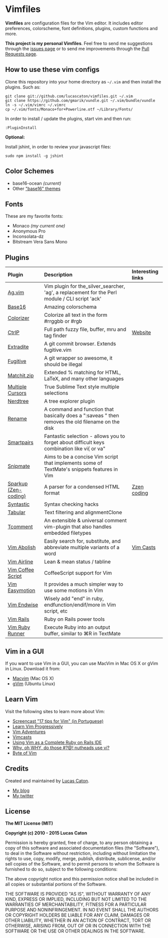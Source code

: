 # Vimfiles

**Vimfiles** are configuration files for the Vim editor. It includes editor preferences, colorscheme, font definitions, plugins, custom functions and more.

**This project is my personal Vimfiles**. Feel free to send me suggestions through the [issues page](https://github.com/lucascaton/vimfiles/issues/new) or to send me improvements through the [Pull Requests page](https://github.com/lucascaton/vimfiles/pulls).

## How to use these vim configs

Clone this repository into your home directory as `~/.vim` and then install the plugins. Such as:

    git clone git://github.com/lucascaton/vimfiles.git ~/.vim
    git clone https://github.com/gmarik/vundle.git ~/.vim/bundle/vundle
    ln -s ~/.vim/vimrc ~/.vimrc
    cp ~/.vim/fonts/Monaco+for+Powerline.otf ~/Library/Fonts/

In order to install / update the plugins, start vim and then run:

    :PluginInstall

**Optional:**

Install jshint, in order to review your javascript files:

    sudo npm install -g jshint

## Color Schemes

* base16-ocean *(current)*
* Other ["base16" themes](http://chriskempson.github.io/base16/)

## Fonts

These are my favorite fonts:

* Monaco *(my current one)*
* Anonymous Pro
* Inconsolata-dz
* Bitstream Vera Sans Mono

## Plugins

| Plugin                                                              | Description                                                                                                | Interesting links                                                                 |
| :------------------------------------------------------------------ | :--------------------------------------------------------------------------------------------------------- | :-------------------------------------------------------------------------------- |
| [Ag.vim](https://github.com/rking/ag.vim)                           | Vim plugin for the_silver_searcher, 'ag', a replacement for the Perl module / CLI script 'ack'             |                                                                                   |
| [Base16](https://github.com/chriskempson/base16-vim)                | Amazing colorschema                                                                                        |                                                                                   |
| [Colorizer](https://github.com/lilydjwg/colorizer)                  | Colorize all text in the form #rrggbb or #rgb                                                              |                                                                                   |
| [CtrlP](https://github.com/kien/ctrlp.vim)                          | Full path fuzzy file, buffer, mru and tag finder                                                           | [Website](http://kien.github.com/ctrlp.vim/)                                      |
| [Extradite](https://github.com/int3/vim-extradite)                  | A git commit browser. Extends fugitive.vim                                                                 |                                                                                   |
| [Fugitive](https://github.com/tpope/vim-fugitive)                   | A git wrapper so awesome, it should be illegal                                                             |                                                                                   |
| [Matchit.zip](https://github.com/vim-scripts/matchit.zip)           | Extended % matching for HTML, LaTeX, and many other languages                                              |                                                                                   |
| [Multiple Cursors](https://github.com/terryma/vim-multiple-cursors) | True Sublime Text style multiple selections                                                                |                                                                                   |
| [Nerdtree](https://github.com/scrooloose/nerdtree)                  | A tree explorer plugin                                                                                     |                                                                                   |
| [Rename](https://github.com/danro/rename.vim)                       | A command and function that basically does a ":saveas <newfile>" then removes the old filename on the disk |                                                                                   |
| [Smartpairs](https://github.com/gorkunov/smartpairs.vim)            | Fantastic selection - allows you to forget about difficult keys combination like vi{ or va"                |                                                                                   |
| [Snipmate](https://github.com/msanders/snipmate.vim)                | Aims to be a concise Vim script that implements some of TextMate's snippets features in Vim                |                                                                                   |
| [Sparkup (Zen-coding)](https://github.com/rstacruz/sparkup)         | A parser for a condensed HTML format                                                                       | [Zzen coding](http://code.google.com/p/zen-coding/)                               |
| [Syntastic](https://github.com/scrooloose/syntastic)                | Syntax checking hacks                                                                                      |                                                                                   |
| [Tabular](https://github.com/godlygeek/tabular)                     | Text filtering and alignmentClone                                                                          |                                                                                   |
| [Tcomment](https://github.com/tomtom/tcomment_vim)                  | An extensible & universal comment vim-plugin that also handles embedded filetypes                          |                                                                                   |
| [Vim Abolish](https://github.com/tpope/vim-abolish)                 | Easily search for, substitute, and abbreviate multiple variants of a word                                  | [Vim Casts](http://vimcasts.org/episodes/supercharged-substitution-with-subvert/) |
| [Vim Airline](https://github.com/bling/vim-airline)                 | Lean & mean status / tabline                                                                               |                                                                                   |
| [Vim Coffee Script](https://github.com/kchmck/vim-coffee-script)    | CoffeeScript support for Vim                                                                               |                                                                                   |
| [Vim Easymotion](https://github.com/Lokaltog/vim-easymotion/)       | It provides a much simpler way to use some motions in Vim                                                  |                                                                                   |
| [Vim Endwise](https://github.com/tpope/vim-endwise)                 | Wisely add "end" in ruby, endfunction/endif/more in Vim script, etc                                        |                                                                                   |
| [Vim Rails](https://github.com/tpope/vim-rails)                     | Ruby on Rails power tools                                                                                  |                                                                                   |
| [Vim Ruby Runner](https://github.com/henrik/vim-ruby-runner)        | Execute Ruby into an output buffer, similar to ⌘R in TextMate                                              |                                                                                   |

## Vim in a GUI

If you want to use Vim in a GUI, you can use MacVim in Mac OS X or gVim in Linux. Download it from:

* [Macvim](http://code.google.com/p/macvim/downloads/list) (Mac OS X)
* [gVim](https://apps.ubuntu.com/cat/applications/vim-gnome/) (Ubuntu Linux)

## Learn Vim

Visit the following sites to learn more about Vim:

* [Screencast "17 tips for Vim" (in Portuguese)](http://blog.lucascaton.com.br/?p=1081)
* [Learn Vim Progressively](http://yannesposito.com/Scratch/en/blog/Learn-Vim-Progressively/)
* [Vim Adventures](http://vim-adventures.com/)
* [Vimcasts](http://vimcasts.org)
* [Using Vim as a Complete Ruby on Rails IDE](http://biodegradablegeek.com/2007/12/using-vim-as-a-complete-ruby-on-rails-ide/)
* [Why, oh WHY, do those #?@! nutheads use vi?](http://www.viemu.com/a-why-vi-vim.html)
* [Byte of Vim](http://www.swaroopch.com/notes/Vim)

## Credits

Created and maintained by [Lucas Caton](https://lucascaton.com.br).

* [My blog](http://blog.lucascaton.com.br/)
* [My twitter](http://twitter.com/lucascaton)

## License

**The MIT License (MIT)**

**Copyright (c) 2010 - 2015 Lucas Caton**

Permission is hereby granted, free of charge, to any person obtaining a copy of this software and associated documentation files (the "Software"), to deal in the Software without restriction, including without limitation the rights to use, copy, modify, merge, publish, distribute, sublicense, and/or sell copies of the Software, and to permit persons to whom the Software is furnished to do so, subject to the following conditions:

The above copyright notice and this permission notice shall be included in all copies or substantial portions of the Software.

THE SOFTWARE IS PROVIDED "AS IS", WITHOUT WARRANTY OF ANY KIND, EXPRESS OR IMPLIED, INCLUDING BUT NOT LIMITED TO THE WARRANTIES OF MERCHANTABILITY, FITNESS FOR A PARTICULAR PURPOSE AND NONINFRINGEMENT. IN NO EVENT SHALL THE AUTHORS OR COPYRIGHT HOLDERS BE LIABLE FOR ANY CLAIM, DAMAGES OR OTHER LIABILITY, WHETHER IN AN ACTION OF CONTRACT, TORT OR OTHERWISE, ARISING FROM, OUT OF OR IN CONNECTION WITH THE SOFTWARE OR THE USE OR OTHER DEALINGS IN THE SOFTWARE.
